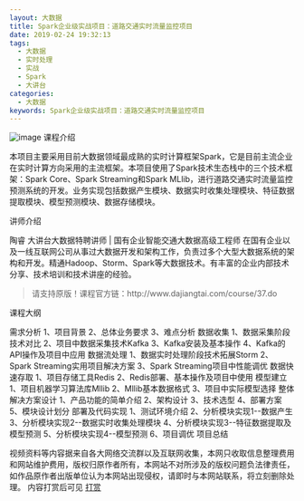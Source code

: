 ```yaml
---
layout: 大数据
title: Spark企业级实战项目：道路交通实时流量监控项目
date: 2019-02-24 19:32:13
tags:
  - 大数据
  - 实时处理
  - 实战
  - Spark
  - 大讲台
categories:
  - 大数据
keywords: Spark企业级实战项目：道路交通实时流量监控项目
---
```

![image](http://static0.f.dajiangtai.com/www/images/c_37.jpg)
课程介绍

本项目主要采用目前大数据领域最成熟的实时计算框架Spark，它是目前主流企业在实时计算方向采用的主流框架。本项目使用了Spark技术生态栈中的三个技术框架：Spark Core、Spark Streaming和Spark MLlib，进行道路交通实时流量监控预测系统的开发。业务实现包括数据产生模块、数据实时收集处理模块、特征数据提取模块、模型预测模块、数据存储模块。

讲师介绍

陶睿
大讲台大数据特聘讲师   |   国有企业智能交通大数据高级工程师
在国有企业以及一线互联网公司从事过大数据开发和架构工作，负责过多个大型大数据系统的架构和开发。精通Hadoop、Storm、Spark等大数据技术。有丰富的企业内部技术分享、技术培训和技术讲座的经验。

<!-- more -->
<blockquote class="blockquote-center">
请支持原版！课程官方链：http://www.dajiangtai.com/course/37.do
</blockquote>

课程大纲

需求分析
1、项目背景
2、总体业务要求
3、难点分析
数据收集
1、数据采集阶段技术对比
2、项目中数据采集技术Kafka
3、Kafka安装及基本操作
4、Kafka的API操作及项目中应用
数据流处理
1、数据实时处理阶段技术拓展Storm
2、Spark Streaming实用项目解决方案
3、Spark Streaming项目中性能调优
数据快速存取
1、项目存储工具Redis
2、Redis部署、基本操作及项目中使用
模型建立
1、项目机器学习算法库Mllib
2、Mllib基本数据格式
3、项目中实际模型选择
整体解决方案设计
1、产品功能的简单介绍
2、架构设计
3、技术选型
4、部署方案
5、模块设计划分
部署及代码实现
1、测试环境介绍
2、分析模块实现1--数据产生
3、分析模块实现2--数据实时收集处理模块
4、分析模块实现3--特征数据提取及模型预测
5、分析模块实现4--模型预测
6、项目调优
项目总结

<div class="post-copyright">
    <div class="post-copyright__author">
      <span class="post-copyright-meta">视频资料等内容据来自各大网络交流群以及互联网收集，本网只收取信息整理费用和网站维护费用，版权归原作者所有，本网站不对所涉及的版权问题负法律责任，如作品原作者出版单位认为本网站出现侵权，请即时与本网站联系，将立刻删除处理。 内容打赏后可见</span>
      <span class="post-copyright-info"><a href="http://t.cn/EfJmqMH">打赏</a></span>
    </div>
</div>

